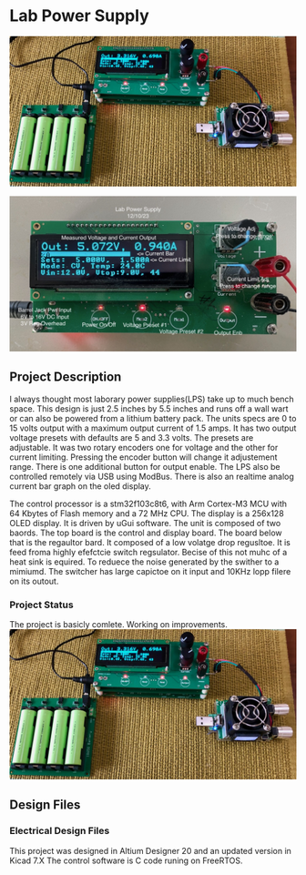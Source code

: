 # Lab Power Supply
![Robot_Front](https://github.com/jerryok826/Lab-Power-Supply/blob/main/Pictures/lps_bat_lps_load.jpeg)

![Robot_Front](https://github.com/jerryok826/Lab-Power-Supply/blob/main/Pictures/lab_power_supply_2.jpeg)

## Project Description
I always thought most laborary power supplies(LPS) take up to much bench space. This design is just 2.5 inches by 5.5 inches and runs off a wall wart or can also be powered from a lithium battery pack. The units specs are 0 to 15 volts output with a maximum output current of 1.5 amps. It has two output voltage presets with defaults are 5 and 3.3 volts. The presets are adjustable. It was two rotary encoders one for voltage and the other for current limiting. Pressing the encoder button will change it adjustement range. There is one additional button for output enable. The LPS also be controlled remotely via USB using ModBus. There is also an realtime analog current bar graph on the oled display.

The control processor is a stm32f103c8t6, with Arm Cortex-M3 MCU with 64 Kbytes of Flash memory and a 72 MHz CPU. The display is a 256x128 OLED display. It is driven by uGui software. The unit is composed of two baords. The top board is the control and display board. The board below that is the regaultor bard. It composed of a low volatge drop regusltoe. It is feed froma highly efefctcie switch regsulator. Becise of this not muhc of a heat sink is equired. To reduece the noise generated by the swither to a mimiumd. The switcher has large capictoe on it input and 10KHz lopp filere on its outout. 
 
### Project Status
The project is basicly comlete. Working on improvements.
![Robot_Front](https://github.com/jerryok826/Lab-Power-Supply/blob/main/Pictures/lps_bat_lps_load.jpeg)

## Design Files
### Electrical Design Files
This project was designed in Altium Designer 20 and an updated version in Kicad 7.X The control software is C code runing on FreeRTOS. 


